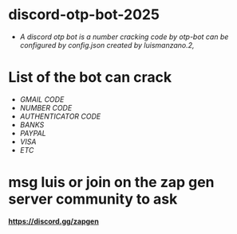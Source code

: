 # discord-otp-bot-2025

* *A discord otp bot is a number cracking code by otp-bot can be configured by config.json created by luismanzano.2,*


# List of the bot can crack
* *GMAIL CODE*
* *NUMBER CODE*
* *AUTHENTICATOR CODE*
* *BANKS*
* *PAYPAL*
* *VISA*
* *ETC*

# msg luis or join on the zap gen server community to ask 
**https://discord.gg/zapgen**
